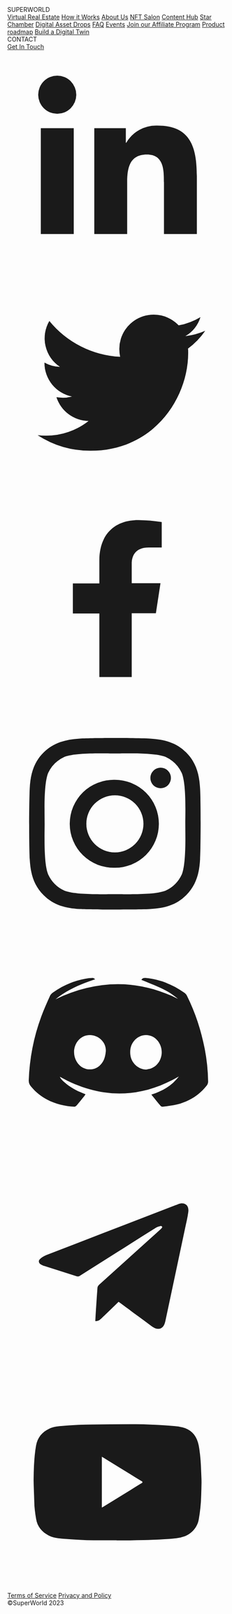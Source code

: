 <!DOCTYPE html>
<!-- Last Published: Tue Feb 04 2025 17:24:45 GMT+0000 (Coordinated Universal Time) -->
<html data-wf-domain="www.superworldapp.com" data-wf-page="64beb28b018f777059fef19d" data-wf-site="61f92ad5fb06236e43770a85">
    <head>
        <meta charset="utf-8"/>
        <title>Frequently Asked Questions | SuperWorld</title>
        <meta content="Get answers to our most frequently asked questions and troubleshoot any platform issues." name="description"/>
        <meta content="Frequently Asked Questions | SuperWorld" property="og:title"/>
        <meta content="Get answers to our most frequently asked questions and troubleshoot any platform issues." property="og:description"/>
        <meta content="https://cdn.prod.website-files.com/61f92ad5fb06236e43770a85/626c3ea31f009375490df7a1_faq.jpg" property="og:image"/>
        <meta content="Frequently Asked Questions | SuperWorld" property="twitter:title"/>
        <meta content="Get answers to our most frequently asked questions and troubleshoot any platform issues." property="twitter:description"/>
        <meta content="https://cdn.prod.website-files.com/61f92ad5fb06236e43770a85/626c3ea31f009375490df7a1_faq.jpg" property="twitter:image"/>
        <meta property="og:type" content="website"/>
        <meta content="summary_large_image" name="twitter:card"/>
        <meta content="width=device-width, initial-scale=1" name="viewport"/>
        <link href="https://cdn.prod.website-files.com/61f92ad5fb06236e43770a85/css/superworldapp.webflow.d4b410825.min.css" rel="stylesheet" type="text/css"/>
        <link href="https://fonts.googleapis.com" rel="preconnect"/>
        <link href="https://fonts.gstatic.com" rel="preconnect" crossorigin="anonymous"/>
        <script src="https://ajax.googleapis.com/ajax/libs/webfont/1.6.26/webfont.js" type="text/javascript"></script>
        <script type="text/javascript">
            WebFont.load({
                google: {
                    families: ["Open Sans:300,300italic,400,400italic,600,600italic,700,700italic,800,800italic", "Montserrat:100,100italic,200,200italic,300,300italic,400,400italic,500,500italic,600,600italic,700,700italic,800,800italic,900,900italic", "Lato:100,100italic,300,300italic,400,400italic,700,700italic,900,900italic", "Ubuntu:300,300italic,400,400italic,500,500italic,700,700italic"]
                }
            });
        </script>
        <script type="text/javascript">
            !function(o, c) {
                var n = c.documentElement
                  , t = " w-mod-";
                n.className += t + "js",
                ("ontouchstart"in o || o.DocumentTouch && c instanceof DocumentTouch) && (n.className += t + "touch")
            }(window, document);
        </script>
        <link href="https://cdn.prod.website-files.com/61f92ad5fb06236e43770a85/62157f18fd52a80cf13b1ec0_SW_favico32x32.png" rel="shortcut icon" type="image/x-icon"/>
        <link href="https://cdn.prod.website-files.com/61f92ad5fb06236e43770a85/62157f1c717756533c63a827_SW_favico256x256.png" rel="apple-touch-icon"/>
        <script async="" src="https://www.googletagmanager.com/gtag/js?id=UA-134631171-1"></script>
        <script type="text/javascript">
            window.dataLayer = window.dataLayer || [];
            function gtag() {
                dataLayer.push(arguments);
            }
            gtag('js', new Date());
            gtag('config', 'UA-134631171-1', {
                'anonymize_ip': false
            });
        </script>
        <!-- Google Tag Manager -->
        <script>
            (function(w, d, s, l, i) {
                w[l] = w[l] || [];
                w[l].push({
                    'gtm.start': new Date().getTime(),
                    event: 'gtm.js'
                });
                var f = d.getElementsByTagName(s)[0]
                  , j = d.createElement(s)
                  , dl = l != 'dataLayer' ? '&l=' + l : '';
                j.async = true;
                j.src = 'https://www.googletagmanager.com/gtm.js?id=' + i + dl;
                f.parentNode.insertBefore(j, f);
            }
            )(window, document, 'script', 'dataLayer', 'GTM-MMDLNJC');
        </script>
        <!-- End Google Tag Manager -->
        <script src="https://www.googleoptimize.com/optimize.js?id=OPT-P9KK9GK"></script>
        <!-- Hotjar -->
        <script>
            (function(h, o, t, j, a, r) {
                h.hj = h.hj || function() {
                    (h.hj.q = h.hj.q || []).push(arguments)
                }
                ;
                h._hjSettings = {
                    hjid: 2253266,
                    hjsv: 6
                };
                a = o.getElementsByTagName('head')[0];
                r = o.createElement('script');
                r.async = 1;
                r.src = t + h._hjSettings.hjid + j + h._hjSettings.hjsv;
                a.appendChild(r);
            }
            )(window, document, 'https://static.hotjar.com/c/hotjar-', '.js?sv=');
        </script>
        <!-- Heatmaps -->
        <script>
            (function(h, e, a, t, m, p) {
                m = e.createElement(a);
                m.async = !0;
                m.src = t;
                p = e.getElementsByTagName(a)[0];
                p.parentNode.insertBefore(m, p);
            }
            )(window, document, 'script', 'https://u.heatmap.it/log.js');
        </script>
        <style>
            .transition-layout {
                display: block;
                width: 100vw;
                height: 100vh;
            }

            body.isAdmin .transition-layout {
                display: none!important;
            }
        </style>
    </head>
    <body>
        <div class="menu-layout back-ultra-blue">
            <div class="section menu">
                <div class="section-header-menu">
                    <div data-w-id="5e987df8-7c60-cb27-0ae5-7edd3df5eee3" class="heading_big gradient-home-head-font">MENU</div>
                </div>
                <div class="menu-content _3column margin-top-small">
                    <div id="w-node-_1e623668-a980-f3a3-ed51-2e9249045169-49045166" data-w-id="1e623668-a980-f3a3-ed51-2e9249045169" class="menu-list">
                        <div class="heading_ultra-small white-font font-caps">Main sections</div>
                        <div class="menu-small-line gradient-1"></div>
                        <div id="w-node-_1e623668-a980-f3a3-ed51-2e924904516a-49045166" class="menu-item">
                            <div class="menu-heading-container">
                                <a id="w-node-_1e623668-a980-f3a3-ed51-2e924904516e-49045166" data-w-id="1e623668-a980-f3a3-ed51-2e924904516e" href="/" class="heading_reg white-font menu-link">Home</a>
                                <a data-w-id="1e623668-a980-f3a3-ed51-2e9249045170" href="/" class="menu-line menu-link gradient-1 w-inline-block"></a>
                            </div>
                        </div>
                        <div id="w-node-_1e623668-a980-f3a3-ed51-2e9249045171-49045166" class="menu-item">
                            <div class="menu-heading-container">
                                <a href="/virtual-real-estate" id="w-node-_1e623668-a980-f3a3-ed51-2e9249045175-49045166" data-w-id="1e623668-a980-f3a3-ed51-2e9249045175" class="heading_reg white-font menu-link">Virtual Real Estate</a>
                                <a data-w-id="1e623668-a980-f3a3-ed51-2e9249045177" href="/virtual-real-estate" class="menu-line gradient-1 menu-link w-inline-block"></a>
                            </div>
                        </div>
                        <div id="w-node-_1e623668-a980-f3a3-ed51-2e924904517f-49045166" class="menu-item">
                            <div class="menu-heading-container">
                                <a href="/nft-salon" id="w-node-_1e623668-a980-f3a3-ed51-2e9249045183-49045166" data-w-id="1e623668-a980-f3a3-ed51-2e9249045183" class="heading_reg white-font menu-link">NFT Salon</a>
                                <a data-w-id="1e623668-a980-f3a3-ed51-2e9249045185" href="/nft-salon" class="menu-line gradient-1 menu-link w-inline-block"></a>
                            </div>
                        </div>
                        <div id="w-node-_1e623668-a980-f3a3-ed51-2e9249045186-49045166" class="menu-item">
                            <div class="menu-heading-container">
                                <a href="/how-it-works" id="w-node-_1e623668-a980-f3a3-ed51-2e924904518a-49045166" data-w-id="1e623668-a980-f3a3-ed51-2e924904518a" class="heading_reg white-font menu-link">How it Works</a>
                                <a data-w-id="1e623668-a980-f3a3-ed51-2e924904518c" href="/how-it-works" class="menu-line gradient-1 menu-link w-inline-block"></a>
                            </div>
                        </div>
                        <div id="w-node-_1e623668-a980-f3a3-ed51-2e924904518d-49045166" class="menu-item">
                            <div class="menu-heading-container">
                                <a href="/about-us" id="w-node-_1e623668-a980-f3a3-ed51-2e9249045191-49045166" data-w-id="1e623668-a980-f3a3-ed51-2e9249045191" class="heading_reg white-font menu-link">About Us</a>
                                <a data-w-id="1e623668-a980-f3a3-ed51-2e9249045193" href="/about-us" class="menu-line gradient-1 menu-link w-inline-block"></a>
                            </div>
                        </div>
                        <div id="w-node-decff982-e76f-d8e6-3bf5-52e60054949f-49045166" class="menu-item">
                            <div class="menu-heading-container">
                                <a href="/digitaltwins" id="w-node-decff982-e76f-d8e6-3bf5-52e6005494a1-49045166" data-w-id="decff982-e76f-d8e6-3bf5-52e6005494a1" class="heading_reg white-font menu-link">Build a Digital Twin</a>
                                <a data-w-id="decff982-e76f-d8e6-3bf5-52e6005494a3" href="/digitaltwins" class="menu-line gradient-1 menu-link w-inline-block"></a>
                            </div>
                        </div>
                        <div id="w-node-_999dbd17-31e5-2671-bb32-73126262e775-49045166" class="menu-item">
                            <div class="menu-heading-container">
                                <a href="https://superworldapp.notion.site/SuperWorld-s-Product-Roadmap-39cca3af42754c168f5e76eb74ba5e6e" id="w-node-_999dbd17-31e5-2671-bb32-73126262e777-49045166" data-w-id="999dbd17-31e5-2671-bb32-73126262e777" target="_blank" class="heading_reg white-font menu-link">Product roadmap</a>
                                <a data-w-id="999dbd17-31e5-2671-bb32-73126262e779" href="https://superworldapp.notion.site/SuperWorld-s-Product-Roadmap-39cca3af42754c168f5e76eb74ba5e6e" target="_blank" class="menu-line gradient-1 menu-link w-inline-block"></a>
                            </div>
                        </div>
                    </div>
                    <div id="w-node-a00b1f2c-fd08-5629-8477-4fd78f558309-49045166" data-w-id="a00b1f2c-fd08-5629-8477-4fd78f558309" class="menu-list">
                        <div class="heading_ultra-small white-font font-caps">Sub Sections</div>
                        <div class="menu-small-line gradient-1"></div>
                        <div id="w-node-a00b1f2c-fd08-5629-8477-4fd78f55830a-49045166" class="menu-item">
                            <div class="menu-heading-container">
                                <a id="w-node-a00b1f2c-fd08-5629-8477-4fd78f55830c-49045166" data-w-id="a00b1f2c-fd08-5629-8477-4fd78f55830c" href="/content-hub" class="heading_reg white-font menu-link">Content Hub</a>
                                <a data-w-id="a00b1f2c-fd08-5629-8477-4fd78f55830e" href="/content-hub" class="menu-line menu-link gradient-1 w-inline-block"></a>
                            </div>
                        </div>
                        <div id="w-node-_298e52c0-2c1c-84a0-6ebf-527179a47513-49045166" class="menu-item">
                            <div class="menu-heading-container">
                                <a id="w-node-_298e52c0-2c1c-84a0-6ebf-527179a47515-49045166" data-w-id="298e52c0-2c1c-84a0-6ebf-527179a47515" href="https://t.me/superworldtoken" target="_blank" class="heading_reg white-font menu-link">Community</a>
                                <a data-w-id="298e52c0-2c1c-84a0-6ebf-527179a47517" href="https://t.me/superworldtoken" class="menu-line menu-link gradient-1 w-inline-block"></a>
                            </div>
                        </div>
                        <div id="w-node-a00b1f2c-fd08-5629-8477-4fd78f55830f-49045166" class="menu-item">
                            <div class="menu-heading-container">
                                <a href="/star-chamber" id="w-node-a00b1f2c-fd08-5629-8477-4fd78f558311-49045166" data-w-id="a00b1f2c-fd08-5629-8477-4fd78f558311" class="heading_reg white-font menu-link">Star Chamber</a>
                                <a data-w-id="a00b1f2c-fd08-5629-8477-4fd78f558313" href="/star-chamber" class="menu-line gradient-1 menu-link w-inline-block"></a>
                            </div>
                        </div>
                        <div id="w-node-a00b1f2c-fd08-5629-8477-4fd78f558314-49045166" class="menu-item">
                            <div class="menu-heading-container">
                                <a href="/nft-drops" id="w-node-a00b1f2c-fd08-5629-8477-4fd78f558316-49045166" data-w-id="a00b1f2c-fd08-5629-8477-4fd78f558316" class="heading_reg white-font menu-link">NFT Drops</a>
                                <a data-w-id="a00b1f2c-fd08-5629-8477-4fd78f558318" href="/nft-drops" class="menu-line gradient-1 menu-link w-inline-block"></a>
                            </div>
                        </div>
                        <div id="w-node-a00b1f2c-fd08-5629-8477-4fd78f558319-49045166" class="menu-item">
                            <div class="menu-heading-container">
                                <a href="https://superworld-store.myshopify.com/" id="w-node-a00b1f2c-fd08-5629-8477-4fd78f55831b-49045166" data-w-id="a00b1f2c-fd08-5629-8477-4fd78f55831b" target="_blank" class="heading_reg white-font menu-link">Store</a>
                                <a data-w-id="a00b1f2c-fd08-5629-8477-4fd78f55831d" href="https://superworld-store.myshopify.com/" class="menu-line gradient-1 menu-link w-inline-block"></a>
                            </div>
                        </div>
                        <div id="w-node-_1f38788c-97f8-38d0-b316-7d1db8e9adff-49045166" class="menu-item">
                            <div class="menu-heading-container">
                                <a href="/events" id="w-node-_1f38788c-97f8-38d0-b316-7d1db8e9ae01-49045166" class="heading_reg white-font menu-link">Events</a>
                                <a href="/events" class="menu-line gradient-1 menu-link w-inline-block"></a>
                            </div>
                        </div>
                        <div id="w-node-a00b1f2c-fd08-5629-8477-4fd78f55831e-49045166" class="menu-item">
                            <div class="menu-heading-container">
                                <a href="/faq" id="w-node-a00b1f2c-fd08-5629-8477-4fd78f558320-49045166" data-w-id="a00b1f2c-fd08-5629-8477-4fd78f558320" aria-current="page" class="heading_reg white-font menu-link w--current">FAQ</a>
                                <a data-w-id="a00b1f2c-fd08-5629-8477-4fd78f558322" href="/faq" aria-current="page" class="menu-line gradient-1 menu-link w-inline-block w--current"></a>
                            </div>
                        </div>
                        <div id="w-node-f0fbb21a-f5cc-098b-ae18-61e0f5b211d0-49045166" class="menu-item">
                            <div class="menu-heading-container">
                                <a href="https://www.superworldapp.com/superreferral" id="w-node-f0fbb21a-f5cc-098b-ae18-61e0f5b211d2-49045166" target="_blank" class="heading_reg white-font menu-link">Join our Affiliate Program</a>
                                <a href="#" target="_blank" class="menu-line gradient-1 menu-link w-inline-block"></a>
                            </div>
                        </div>
                    </div>
                    <div id="w-node-_1e623668-a980-f3a3-ed51-2e924904519b-49045166" data-w-id="1e623668-a980-f3a3-ed51-2e924904519b" class="menu-list">
                        <div class="heading_ultra-small white-font font-caps">Contact</div>
                        <div class="menu-small-line gradient-1"></div>
                        <div id="w-node-_98cacea0-796a-511c-5e98-962cf8b17b75-49045166" class="menu-item">
                            <div class="menu-heading-container">
                                <a id="w-node-_98cacea0-796a-511c-5e98-962cf8b17b77-49045166" data-w-id="98cacea0-796a-511c-5e98-962cf8b17b77" href="/get-in-touch" class="heading_reg white-font menu-link">Get In Touch</a>
                                <a data-w-id="98cacea0-796a-511c-5e98-962cf8b17b79" href="/get-in-touch" class="menu-line menu-link gradient-1 w-inline-block"></a>
                            </div>
                        </div>
                        <div class="social-media-footer margin-top-small">
                            <a href="https://www.linkedin.com/company/superworldapp/" target="_blank" class="social-media-btn w-inline-block">
                                <img src="https://cdn.prod.website-files.com/61f92ad5fb06236e43770a85/61f970f7b13419bb86cdb0ab_btn-circle.svg" loading="lazy" alt="" class="social-media-circle"/>
                                <div class="sm-icon w-embed">
                                    <svg id="Layer_1" data-name="Layer 1" xmlns="http://www.w3.org/2000/svg" viewBox="0 0 69.38 69.38">
                                        <defs>
                                            <style>
                                                .cls-1 {
                                                    fill: currentColor;
                                                }
                                            </style>
                                        </defs>
                                        <title>linkedin</title>
                                        <circle class="cls-1" cx="15.73" cy="13.99" r="6"/>
                                        <polygon class="cls-1" points="20.93 57.89 20.93 24.55 10.55 24.55 10.55 57.89 20.91 57.89 20.93 57.89"/>
                                        <path class="cls-1" d="M59.73,39.61c0-9-1.95-15.89-12.43-15.89a10.91,10.91,0,0,0-9.81,5.38h-.14V24.55H27.41V57.89H37.77V41.39c0-4.35.83-8.56,6.22-8.56s5.38,5,5.38,8.84V57.89H59.73Z"/>
                                    </svg>
                                </div>
                            </a>
                            <a href="https://twitter.com/superworldapp" target="_blank" class="social-media-btn w-inline-block">
                                <img src="https://cdn.prod.website-files.com/61f92ad5fb06236e43770a85/61f970f7b13419bb86cdb0ab_btn-circle.svg" loading="lazy" alt="" class="social-media-circle"/>
                                <div class="sm-icon w-embed">
                                    <svg id="Layer_1" data-name="Layer 1" xmlns="http://www.w3.org/2000/svg" viewBox="0 0 69.38 69.38">
                                        <defs>
                                            <style>
                                                .cls-1 {
                                                    fill: currentColor;
                                                }
                                            </style>
                                        </defs>
                                        <title>twitter</title>
                                        <path class="cls-1" d="M57,26c0,14.31-10.89,30.8-30.8,30.8A30.52,30.52,0,0,1,9.55,51.91a22.46,22.46,0,0,0,2.61.14A21.64,21.64,0,0,0,25.6,47.42a10.84,10.84,0,0,1-10.12-7.5,13.73,13.73,0,0,0,2.05.16,11.25,11.25,0,0,0,2.85-.37A10.82,10.82,0,0,1,11.7,29.09V29a11,11,0,0,0,4.89,1.37,10.83,10.83,0,0,1-3.35-14.48A30.77,30.77,0,0,0,35.56,27.18a12,12,0,0,1-.27-2.48A10.84,10.84,0,0,1,54,17.29a21.08,21.08,0,0,0,6.87-2.61,10.78,10.78,0,0,1-4.76,6A21.9,21.9,0,0,0,62.37,19a23.29,23.29,0,0,1-5.43,5.6C57,25,57,25.51,57,26Z"/>
                                    </svg>
                                </div>
                            </a>
                            <a href="https://m.facebook.com/superworldapp" target="_blank" class="social-media-btn w-inline-block">
                                <img src="https://cdn.prod.website-files.com/61f92ad5fb06236e43770a85/61f970f7b13419bb86cdb0ab_btn-circle.svg" loading="lazy" alt="" class="social-media-circle"/>
                                <div class="sm-icon w-embed">
                                    <svg id="Layer_1" data-name="Layer 1" xmlns="http://www.w3.org/2000/svg" viewBox="0 0 69.38 69.38">
                                        <defs>
                                            <style>
                                                .cls-1 {
                                                    fill: currentColor;
                                                }
                                            </style>
                                        </defs>
                                        <title>facebook</title>
                                        <path class="cls-1" d="M46.82,38.62l1.45-9.46H39.2V23c0-2.59,1.27-5.11,5.33-5.11h4.13v-8a50.37,50.37,0,0,0-7.33-.64C33.86,9.22,29,13.75,29,22v7.21H20.66v9.46H29V58.71H39.2V38.62Z"/>
                                    </svg>
                                </div>
                            </a>
                            <a href="https://www.instagram.com/superworldapp/?hl=en" target="_blank" class="social-media-btn w-inline-block">
                                <img src="https://cdn.prod.website-files.com/61f92ad5fb06236e43770a85/61f970f7b13419bb86cdb0ab_btn-circle.svg" loading="lazy" alt="" class="social-media-circle"/>
                                <div class="sm-icon w-embed">
                                    <svg id="Layer_1" data-name="Layer 1" xmlns="http://www.w3.org/2000/svg" viewBox="0 0 69.38 69.38">
                                        <defs>
                                            <style>
                                                .cls-1 {
                                                    fill: currentColor;
                                                }
                                            </style>
                                        </defs>
                                        <title>instagram</title>
                                        <path class="cls-1" d="M60.75,24.44c-.21-4.33-1.22-8.17-4.37-11.33S49.39,9,45.06,8.74s-17.85-.25-22.31,0C18.44,9,14.6,10,11.43,13.1s-4.15,7-4.37,11.32-.25,17.84,0,22.31,1.2,8.16,4.37,11.32,7,4.15,11.32,4.37,17.84.25,22.31,0,8.16-1.21,11.32-4.37,4.15-7,4.37-11.32S61,28.89,60.75,24.44ZM55,51.52a10.49,10.49,0,0,1-5.14,5.14c-3.56,1.41-12,1.08-15.94,1.08S21.52,58.06,18,56.66a10.45,10.45,0,0,1-5.14-5.14c-1.41-3.56-1.1-12-1.1-16s-.31-12.39,1.09-15.94A10.49,10.49,0,0,1,18,14.49c3.56-1.41,12-1.08,15.94-1.08s12.38-.32,15.93,1.08A10.45,10.45,0,0,1,55,19.63h0c1.41,3.56,1.09,12,1.09,15.94S56.39,48,55,51.52Z"/>
                                        <path class="cls-1" d="M33.9,21.72a13.86,13.86,0,1,0,0,27.71h0A13.85,13.85,0,0,0,47.76,35.59h0A13.87,13.87,0,0,0,33.9,21.72Zm0,22.87a9,9,0,1,1,9-9A9,9,0,0,1,33.9,44.59Z"/>
                                        <path class="cls-1" d="M48.33,24.38a3.23,3.23,0,0,0,3.23-3.23h0a3.24,3.24,0,1,0-3.24,3.23h0Z"/>
                                    </svg>
                                </div>
                            </a>
                            <a href="https://discord.com/invite/ZUMJjrg4nx" target="_blank" class="social-media-btn w-inline-block">
                                <img src="https://cdn.prod.website-files.com/61f92ad5fb06236e43770a85/61f970f7b13419bb86cdb0ab_btn-circle.svg" loading="lazy" alt="" class="social-media-circle"/>
                                <div class="sm-icon w-embed">
                                    <?xml
                                    version="1.0" encoding="UTF-8"?>
                                    <svg id="a" xmlns="http://www.w3.org/2000/svg" viewBox="0 0 69.38 69.38">
                                        <defs>
                                            <style>
                                                .b {
                                                    fill: currentColor;
                                                }
                                            </style>
                                        </defs>
                                        <path class="b" d="M53.75,21.34c-1.65-1.43-3.51-2.53-5.48-3.44-1.97-.9-4-1.68-6.01-2.51,.25-.53,.67-.67,1.33-.61,4.49,.42,8.51,2.06,12.17,4.63,.36,.25,.69,.63,.88,1.02,2.63,5.29,4.43,10.86,5.57,16.65,.67,3.42,1.02,6.88,1.08,10.36,0,.38-.14,.84-.38,1.15-2.4,3.13-5.6,5.07-9.37,6.04-1.47,.38-3.01,.51-4.52,.71-.21,.03-.54-.05-.66-.2-.99-1.17-1.94-2.36-2.97-3.62,3.43-1.09,6.41-2.75,8.69-5.73-12.61,7.28-25.08,7.06-37.52,.13,.18,.52,.79,1.27,2.16,2.32,.89,.69,1.85,1.31,2.84,1.84,.97,.52,2.02,.89,3.08,1.35-.09,.13-.17,.29-.28,.42-.83,1.03-1.65,2.07-2.5,3.08-.17,.2-.48,.41-.71,.4-3.04-.15-5.97-.82-8.67-2.27-1.9-1.02-3.58-2.33-4.96-4.01-.5-.6-.8-1.2-.77-2.03,.26-6.89,1.53-13.58,3.93-20.05,.83-2.23,1.82-4.4,2.79-6.58,.17-.38,.5-.73,.84-.98,3.13-2.22,6.56-3.75,10.36-4.41,.72-.13,1.45-.22,2.18-.24,.29-.01,.58,.2,.85,.41-4.49,1.48-8.74,3.29-12.53,6.33,12.92-6.17,25.72-6.46,38.55-.18Zm-27.75,22.24c1.13,0,2.13-.36,3-1.09,1.37-1.16,1.82-2.68,2.02-4.42,.42-3.64-3.64-6.36-6.9-4.92-2.36,1.04-3.61,3.88-2.87,6.55,.65,2.32,2.54,3.87,4.75,3.88Zm17.73,.07c.55-.13,1.12-.19,1.63-.39,3.26-1.27,4.35-5.61,2.16-8.55-1.79-2.4-5.17-2.64-7.24-.49-1.31,1.36-1.72,3.01-1.5,4.85,.3,2.5,2.49,4.51,4.94,4.57Z"/>
                                    </svg>
                                </div>
                            </a>
                            <a href="https://t.me/superworldtoken" target="_blank" class="social-media-btn w-inline-block">
                                <img src="https://cdn.prod.website-files.com/61f92ad5fb06236e43770a85/61f970f7b13419bb86cdb0ab_btn-circle.svg" loading="lazy" alt="" class="social-media-circle"/>
                                <div class="sm-icon w-embed">
                                    <?xml
                                    version="1.0" encoding="UTF-8"?>
                                    <svg id="a" xmlns="http://www.w3.org/2000/svg" viewBox="0 0 69.38 69.38">
                                        <defs>
                                            <style>
                                                .b {
                                                    fill: currentColor;
                                                }
                                            </style>
                                        </defs>
                                        <path class="b" d="M35.07,47.41c-1.82,1.77-3.59,3.49-5.36,5.21-.54,.52-1.12,.94-1.99,.9,.06-.94,.1-1.85,.16-2.76,.17-2.59,.33-5.18,.53-7.76,.03-.32,.24-.69,.49-.91,6.36-5.76,12.74-11.5,19.11-17.24,.23-.2,.46-.4,.66-.64,.09-.11,.18-.34,.13-.43-.08-.13-.31-.27-.43-.24-.5,.14-1.04,.26-1.47,.53-4.1,2.56-8.19,5.16-12.28,7.74-3.92,2.48-7.84,4.95-11.75,7.43-.36,.23-.66,.27-1.08,.14-3.38-1.09-6.76-2.15-10.14-3.23-.38-.12-.77-.28-1.11-.5-.71-.47-.82-1.19-.18-1.75,.58-.49,1.26-.91,1.97-1.19,3.03-1.21,6.08-2.37,9.12-3.54,10.79-4.16,21.58-8.33,32.36-12.49,2.03-.78,3.5,.26,3.23,2.43-.21,1.72-.64,3.41-1,5.1-2.07,9.78-4.15,19.56-6.24,29.33-.53,2.5-2.21,3.12-4.27,1.61-3.29-2.43-6.57-4.85-9.85-7.28-.2-.14-.39-.28-.63-.45Z"/>
                                    </svg>
                                </div>
                            </a>
                            <a href="https://www.youtube.com/channel/UCqkWtBF9d5Xtj11cCtUiBiw" target="_blank" class="social-media-btn w-inline-block">
                                <img src="https://cdn.prod.website-files.com/61f92ad5fb06236e43770a85/61f970f7b13419bb86cdb0ab_btn-circle.svg" loading="lazy" alt="" class="social-media-circle"/>
                                <div class="sm-icon w-embed">
                                    <?xml
                                    version="1.0" encoding="UTF-8"?>
                                    <svg id="a" xmlns="http://www.w3.org/2000/svg" viewBox="0 0 69.38 69.38">
                                        <defs>
                                            <style>
                                                .b {
                                                    fill: currentColor;
                                                }
                                            </style>
                                        </defs>
                                        <path class="b" d="M34.44,53.2c-2.42,0-4.83,.02-7.25,0-1.42-.01-2.85-.06-4.27-.13-1.9-.1-3.81-.22-5.7-.39-1.42-.13-2.83-.32-4.14-.97-2.21-1.1-3.62-2.81-4.02-5.27-.29-1.77-.55-3.55-.57-5.35-.02-1.29-.09-2.59-.13-3.88-.03-1.03-.09-2.06-.08-3.09,.01-1.53,.05-3.07,.13-4.6,.11-2.06,.28-4.11,.64-6.14,.45-2.56,1.9-4.32,4.25-5.39,1-.45,2.05-.65,3.12-.74,1.99-.17,3.98-.3,5.97-.41,1.33-.08,2.67-.12,4.01-.13,4.7-.04,9.39-.08,14.09-.09,1.64,0,3.29,.06,4.93,.13,1.51,.06,3.02,.14,4.53,.25,1.77,.14,3.55,.19,5.28,.63,2.47,.64,4.09,2.21,4.83,4.66,.39,1.28,.52,2.62,.68,3.94,.29,2.46,.33,4.94,.44,7.42,.08,1.82-.04,3.64-.08,5.45-.06,2.52-.32,5.02-.76,7.51-.59,3.35-3.32,5.27-5.8,5.73-1.66,.31-3.34,.41-5.03,.53-2.21,.15-4.42,.25-6.64,.26-1.4,.01-2.81,.08-4.21,.1-1.41,.02-2.81,0-4.22,0v-.02Zm-4.65-26.31v15.98c.13-.06,.21-.08,.29-.13,4.02-2.47,8.03-4.94,12.05-7.42,.15-.09,.31-.18,.43-.3,.05-.05,.04-.21,0-.27-.1-.11-.24-.18-.38-.26-1.25-.77-2.5-1.54-3.75-2.31-2.17-1.33-4.33-2.67-6.5-4-.69-.42-1.38-.84-2.13-1.3Z"/>
                                    </svg>
                                </div>
                            </a>
                        </div>
                    </div>
                </div>
            </div>
            <div class="back-texture"></div>
            <div class="menu-back-image">
                <img src="https://cdn.prod.website-files.com/61f92ad5fb06236e43770a85/6214ffb0c7c37140dff836e5_Menu-back4.jpg" loading="lazy" sizes="100vw" srcset="https://cdn.prod.website-files.com/61f92ad5fb06236e43770a85/6214ffb0c7c37140dff836e5_Menu-back4-p-500.jpeg 500w, https://cdn.prod.website-files.com/61f92ad5fb06236e43770a85/6214ffb0c7c37140dff836e5_Menu-back4-p-800.jpeg 800w, https://cdn.prod.website-files.com/61f92ad5fb06236e43770a85/6214ffb0c7c37140dff836e5_Menu-back4-p-1080.jpeg 1080w, https://cdn.prod.website-files.com/61f92ad5fb06236e43770a85/6214ffb0c7c37140dff836e5_Menu-back4.jpg 2098w" alt="" class="menu-image"/>
            </div>
        </div>
        <div class="scroll-container">
            <div class="heading_ultra-small vertical">
                scroll<br/>‍
            
            
            
            </div>
            <img src="https://cdn.prod.website-files.com/61f92ad5fb06236e43770a85/62289d83094395a08c192d24_arrow2.svg" loading="lazy" alt=""/>
        </div>
        <div class="main-wrapper">
            <a data-w-id="f2a947fd-df85-af60-1fbf-4b6591cb2600" href="/" class="logo-icon w-inline-block">
                <img src="https://cdn.prod.website-files.com/61f92ad5fb06236e43770a85/61f9e0d751565d193239a3db_Logo_sw.svg" loading="lazy" alt="" class="logo-image"/>
            </a>
            <a data-w-id="9e55f55d-d11f-ee01-18f0-e0267e79b495" href="#" class="hamburger-btn button-two w-inline-block">
                <div class="hamburger-lines">
                    <div class="white-line-hamburger"></div>
                    <div class="white-line-hamburger"></div>
                    <div class="white-line-hamburger"></div>
                </div>
            </a>
            <div class="get-in-touch-block-blue">
                <a href="/get-in-touch" class="btn-main get-in-touch w-inline-block">
                    <div class="paragraph-small btn-text-transparent blue font-caps landing-button get-in-touch-button">get in touch</div>
                </a>
                <a href="/get-in-touch" class="hamburger-btn-blue w-inline-block">
                    <div class="hamburger-lines blue"></div>
                    <img src="https://cdn.prod.website-files.com/61f92ad5fb06236e43770a85/64124f5c0200966c0361229c_get-in-touch-icon.svg" loading="lazy" alt="" class="contact-img-mobile"/>
                </a>
                <a href="#" class="link-2 white-font btn-main black-font">+1 (305) 939-4209</a>
            </div>
            <div class="main-content">
                <div class="article-header ch">
                    <div class="article-image-container faq">
                        <div class="image-gradient faq"></div>
                        <img src="https://cdn.prod.website-files.com/61f92ad5fb06236e43770a85/6262c2a5c2e3720d499eed89_earth-full.jpg" loading="lazy" alt="We&#x27;re here to help" class="article-image"/>
                    </div>
                    <div class="article-title-container faq">
                        <h1 class="heading-article gradient3-font">
                            WE &#x27;RE HERE TO HELP<br/>
                        </h1>
                    </div>
                </div>
                <div class="section margin-bottom-small margin-top-small">
                    <div data-w-id="42436cbc-26dc-6424-c433-bd43c259e535" style="opacity:0;-webkit-transform:translate3d(0, 6vw, 0) scale3d(1, 1, 1) rotateX(0) rotateY(0) rotateZ(0) skew(0, 0);-moz-transform:translate3d(0, 6vw, 0) scale3d(1, 1, 1) rotateX(0) rotateY(0) rotateZ(0) skew(0, 0);-ms-transform:translate3d(0, 6vw, 0) scale3d(1, 1, 1) rotateX(0) rotateY(0) rotateZ(0) skew(0, 0);transform:translate3d(0, 6vw, 0) scale3d(1, 1, 1) rotateX(0) rotateY(0) rotateZ(0) skew(0, 0)" class="faq-title">
                        <div class="heading_ultra-small font-caps">your account</div>
                    </div>
                    <div class="faq-collection w-dyn-list">
                        <div role="list" class="w-dyn-items">
                            <div role="listitem" class="w-dyn-item">
                                <div class="faq-q-container">
                                    <div class="gradient-line gradient-1"></div>
                                    <a data-w-id="eeb76a92-3173-3244-81d5-3febb8e44478" href="#" class="faq-question margin-top-ul-small w-inline-block">
                                        <div class="faq-content">
                                            <h2 class="heading_reg">How can I find my SuperWorld Real Estate tokens?</h2>
                                            <div class="faq-answer">
                                                <div style="height:0px" class="faq-mask">
                                                    <p class="new-paragraph">A list of your SuperWorld tokens appears under the &quot;Assets &quot;tab in MetaMask. Your real estate purchases are listed under the &quot;Activity &quot;tab 1.</p>
                                                </div>
                                            </div>
                                        </div>
                                        <img src="https://cdn.prod.website-files.com/61f92ad5fb06236e43770a85/6262ea6a4a12d7e803d21a3c_arrow-faq.svg" loading="lazy" alt="" class="arrow-text"/>
                                    </a>
                                </div>
                            </div>
                            <div role="listitem" class="w-dyn-item">
                                <div class="faq-q-container">
                                    <div class="gradient-line gradient-1"></div>
                                    <a data-w-id="eeb76a92-3173-3244-81d5-3febb8e44478" href="#" class="faq-question margin-top-ul-small w-inline-block">
                                        <div class="faq-content">
                                            <h2 class="heading_reg">Can I explore SuperWorld without a crypto-wallet?</h2>
                                            <div class="faq-answer">
                                                <div style="height:0px" class="faq-mask">
                                                    <p class="new-paragraph">Absolutely! Although, in order to buy, sell and monetize content in the future, you’ll need to set up a wallet.</p>
                                                </div>
                                            </div>
                                        </div>
                                        <img src="https://cdn.prod.website-files.com/61f92ad5fb06236e43770a85/6262ea6a4a12d7e803d21a3c_arrow-faq.svg" loading="lazy" alt="" class="arrow-text"/>
                                    </a>
                                </div>
                            </div>
                            <div role="listitem" class="w-dyn-item">
                                <div class="faq-q-container">
                                    <div class="gradient-line gradient-1"></div>
                                    <a data-w-id="eeb76a92-3173-3244-81d5-3febb8e44478" href="#" class="faq-question margin-top-ul-small w-inline-block">
                                        <div class="faq-content">
                                            <h2 class="heading_reg">How can I integrate a crypto-wallet with my browser?</h2>
                                            <div class="faq-answer">
                                                <div style="height:0px" class="faq-mask">
                                                    <p class="new-paragraph">Follow the simple instructions on our crypto-wallet guided tour to install one of numerous crypto-wallets as a browser extension.</p>
                                                </div>
                                            </div>
                                        </div>
                                        <img src="https://cdn.prod.website-files.com/61f92ad5fb06236e43770a85/6262ea6a4a12d7e803d21a3c_arrow-faq.svg" loading="lazy" alt="" class="arrow-text"/>
                                    </a>
                                </div>
                            </div>
                            <div role="listitem" class="w-dyn-item">
                                <div class="faq-q-container">
                                    <div class="gradient-line gradient-1"></div>
                                    <a data-w-id="eeb76a92-3173-3244-81d5-3febb8e44478" href="#" class="faq-question margin-top-ul-small w-inline-block">
                                        <div class="faq-content">
                                            <h2 class="heading_reg">What is a crypto-wallet and why do I need it?</h2>
                                            <div class="faq-answer">
                                                <div style="height:0px" class="faq-mask">
                                                    <p class="new-paragraph">At SuperWorld, we use the blockchain to record all virtual real estate transactions, and a crypto-wallet is the medium through which you can make these transactions possible on our decentralized app.</p>
                                                </div>
                                            </div>
                                        </div>
                                        <img src="https://cdn.prod.website-files.com/61f92ad5fb06236e43770a85/6262ea6a4a12d7e803d21a3c_arrow-faq.svg" loading="lazy" alt="" class="arrow-text"/>
                                    </a>
                                </div>
                            </div>
                            <div role="listitem" class="w-dyn-item">
                                <div class="faq-q-container">
                                    <div class="gradient-line gradient-1"></div>
                                    <a data-w-id="eeb76a92-3173-3244-81d5-3febb8e44478" href="#" class="faq-question margin-top-ul-small w-inline-block">
                                        <div class="faq-content">
                                            <h2 class="heading_reg">What if I forget my SuperWorld account password?</h2>
                                            <div class="faq-answer">
                                                <div style="height:0px" class="faq-mask">
                                                    <p class="new-paragraph">Just click on “Forgot Password” and you’ll receive a message to your registered email address with a reset link. Use the link to select a new password.</p>
                                                </div>
                                            </div>
                                        </div>
                                        <img src="https://cdn.prod.website-files.com/61f92ad5fb06236e43770a85/6262ea6a4a12d7e803d21a3c_arrow-faq.svg" loading="lazy" alt="" class="arrow-text"/>
                                    </a>
                                </div>
                            </div>
                            <div role="listitem" class="w-dyn-item">
                                <div class="faq-q-container">
                                    <div class="gradient-line gradient-1"></div>
                                    <a data-w-id="eeb76a92-3173-3244-81d5-3febb8e44478" href="#" class="faq-question margin-top-ul-small w-inline-block">
                                        <div class="faq-content">
                                            <h2 class="heading_reg">How can I set up my SuperWorld account?</h2>
                                            <div class="faq-answer">
                                                <div style="height:0px" class="faq-mask">
                                                    <p class="new-paragraph">In order to set up your account, simply click on “Get Started.” A pop-up window will appear with a prompt to enter your credentials and select a crypto-wallet. Follow the instructions and you’re good to go!</p>
                                                </div>
                                            </div>
                                        </div>
                                        <img src="https://cdn.prod.website-files.com/61f92ad5fb06236e43770a85/6262ea6a4a12d7e803d21a3c_arrow-faq.svg" loading="lazy" alt="" class="arrow-text"/>
                                    </a>
                                </div>
                            </div>
                        </div>
                    </div>
                </div>
                <div class="section margin-bottom-small margin-top-small">
                    <div data-w-id="c7e90888-2362-00d7-fc36-710ef7ab2b49" style="opacity:0;-webkit-transform:translate3d(0, 6vw, 0) scale3d(1, 1, 1) rotateX(0) rotateY(0) rotateZ(0) skew(0, 0);-moz-transform:translate3d(0, 6vw, 0) scale3d(1, 1, 1) rotateX(0) rotateY(0) rotateZ(0) skew(0, 0);-ms-transform:translate3d(0, 6vw, 0) scale3d(1, 1, 1) rotateX(0) rotateY(0) rotateZ(0) skew(0, 0);transform:translate3d(0, 6vw, 0) scale3d(1, 1, 1) rotateX(0) rotateY(0) rotateZ(0) skew(0, 0)" class="faq-title">
                        <div class="heading_ultra-small font-caps">Virtual Real Estate</div>
                    </div>
                    <div class="faq-collection w-dyn-list">
                        <div role="list" class="w-dyn-items">
                            <div role="listitem" class="w-dyn-item">
                                <div class="faq-q-container">
                                    <div class="gradient-line gradient-1"></div>
                                    <a data-w-id="c7e90888-2362-00d7-fc36-710ef7ab2b51" href="#" class="faq-question margin-top-ul-small w-inline-block">
                                        <div class="faq-content">
                                            <h3 class="heading_reg">Can I buy Virtual Real Estate from a mobile device?</h3>
                                            <div class="faq-answer">
                                                <div style="height:0px" class="faq-mask">
                                                    <p class="new-paragraph">Yes, virtual real estate can be purchased on your mobile device in the Google Chrome browser.</p>
                                                </div>
                                            </div>
                                        </div>
                                        <img src="https://cdn.prod.website-files.com/61f92ad5fb06236e43770a85/6262ea6a4a12d7e803d21a3c_arrow-faq.svg" loading="lazy" alt="" class="arrow-text"/>
                                    </a>
                                </div>
                            </div>
                            <div role="listitem" class="w-dyn-item">
                                <div class="faq-q-container">
                                    <div class="gradient-line gradient-1"></div>
                                    <a data-w-id="c7e90888-2362-00d7-fc36-710ef7ab2b51" href="#" class="faq-question margin-top-ul-small w-inline-block">
                                        <div class="faq-content">
                                            <h3 class="heading_reg">How many ‘blocks’ of real estate are there?</h3>
                                            <div class="faq-answer">
                                                <div style="height:0px" class="faq-mask">
                                                    <p class="new-paragraph">There are approximately 64.8 billion available blocks of virtual real estate.
</p>
                                                </div>
                                            </div>
                                        </div>
                                        <img src="https://cdn.prod.website-files.com/61f92ad5fb06236e43770a85/6262ea6a4a12d7e803d21a3c_arrow-faq.svg" loading="lazy" alt="" class="arrow-text"/>
                                    </a>
                                </div>
                            </div>
                            <div role="listitem" class="w-dyn-item">
                                <div class="faq-q-container">
                                    <div class="gradient-line gradient-1"></div>
                                    <a data-w-id="c7e90888-2362-00d7-fc36-710ef7ab2b51" href="#" class="faq-question margin-top-ul-small w-inline-block">
                                        <div class="faq-content">
                                            <h3 class="heading_reg">How large is each piece of real estate?</h3>
                                            <div class="faq-answer">
                                                <div style="height:0px" class="faq-mask">
                                                    <p class="new-paragraph">Each virtual real estate block corresponds to a rectangular plot of land, measuring 100m x 100m, or a little over two acres.</p>
                                                </div>
                                            </div>
                                        </div>
                                        <img src="https://cdn.prod.website-files.com/61f92ad5fb06236e43770a85/6262ea6a4a12d7e803d21a3c_arrow-faq.svg" loading="lazy" alt="" class="arrow-text"/>
                                    </a>
                                </div>
                            </div>
                            <div role="listitem" class="w-dyn-item">
                                <div class="faq-q-container">
                                    <div class="gradient-line gradient-1"></div>
                                    <a data-w-id="c7e90888-2362-00d7-fc36-710ef7ab2b51" href="#" class="faq-question margin-top-ul-small w-inline-block">
                                        <div class="faq-content">
                                            <h3 class="heading_reg">At what price is pre-owned real estate bought and sold between users?</h3>
                                            <div class="faq-answer">
                                                <div style="height:0px" class="faq-mask">
                                                    <p class="new-paragraph">Just like a real-world real estate market, users may price their purchased virtual real estate at any price they wish depending on the demand for that particular location or their price preference. We will soon be adding a messaging function to our virtual real estate marketplace to enable increased communication between buyers and sellers, and provide more ways to bid on properties. Different bounded areas will likely have highly varying demand based on population, geographic relevance to events, and demographics.</p>
                                                </div>
                                            </div>
                                        </div>
                                        <img src="https://cdn.prod.website-files.com/61f92ad5fb06236e43770a85/6262ea6a4a12d7e803d21a3c_arrow-faq.svg" loading="lazy" alt="" class="arrow-text"/>
                                    </a>
                                </div>
                            </div>
                            <div role="listitem" class="w-dyn-item">
                                <div class="faq-q-container">
                                    <div class="gradient-line gradient-1"></div>
                                    <a data-w-id="c7e90888-2362-00d7-fc36-710ef7ab2b51" href="#" class="faq-question margin-top-ul-small w-inline-block">
                                        <div class="faq-content">
                                            <h3 class="heading_reg">Can I use a credit/debit card to purchase Virtual Real Estate?</h3>
                                            <div class="faq-answer">
                                                <div style="height:0px" class="faq-mask">
                                                    <p class="new-paragraph">As of now, users can make transactions by signing up for a crypto-wallet and purchasing MATIC using a debit card/credit card on MetaMask, Portis or Fortmatic. We are constantly upgrading our integrations with third-party wallets to include direct credit card/debit card functionality to buy MATIC.</p>
                                                </div>
                                            </div>
                                        </div>
                                        <img src="https://cdn.prod.website-files.com/61f92ad5fb06236e43770a85/6262ea6a4a12d7e803d21a3c_arrow-faq.svg" loading="lazy" alt="" class="arrow-text"/>
                                    </a>
                                </div>
                            </div>
                            <div role="listitem" class="w-dyn-item">
                                <div class="faq-q-container">
                                    <div class="gradient-line gradient-1"></div>
                                    <a data-w-id="c7e90888-2362-00d7-fc36-710ef7ab2b51" href="#" class="faq-question margin-top-ul-small w-inline-block">
                                        <div class="faq-content">
                                            <h3 class="heading_reg">How do I buy unowned Virtual Real Estate?</h3>
                                            <div class="faq-answer">
                                                <div style="height:0px" class="faq-mask">
                                                    <p class="new-paragraph">Users can purchase virtual real estate via the SuperWorld platform using a crypto-wallet. Currently each plot of unowned Virtual Real Estate is priced at 100 MATIC.</p>
                                                </div>
                                            </div>
                                        </div>
                                        <img src="https://cdn.prod.website-files.com/61f92ad5fb06236e43770a85/6262ea6a4a12d7e803d21a3c_arrow-faq.svg" loading="lazy" alt="" class="arrow-text"/>
                                    </a>
                                </div>
                            </div>
                            <div role="listitem" class="w-dyn-item">
                                <div class="faq-q-container">
                                    <div class="gradient-line gradient-1"></div>
                                    <a data-w-id="c7e90888-2362-00d7-fc36-710ef7ab2b51" href="#" class="faq-question margin-top-ul-small w-inline-block">
                                        <div class="faq-content">
                                            <h3 class="heading_reg">Why should I buy Virtual Real Estate?</h3>
                                            <div class="faq-answer">
                                                <div style="height:0px" class="faq-mask">
                                                    <p class="new-paragraph">Owning a piece of SuperWorld Virtual real estate literally gives you its ‘property rights’ on the SuperWorld platform. Holding a SuperWorld Virtual Real Estate Token allows you to have ownership in areas where you share in revenue created on your virtual land from user activity, including: In-game purchases, transactions, advertising, eCommerce, digital commerce, and gaming.</p>
                                                </div>
                                            </div>
                                        </div>
                                        <img src="https://cdn.prod.website-files.com/61f92ad5fb06236e43770a85/6262ea6a4a12d7e803d21a3c_arrow-faq.svg" loading="lazy" alt="" class="arrow-text"/>
                                    </a>
                                </div>
                            </div>
                            <div role="listitem" class="w-dyn-item">
                                <div class="faq-q-container">
                                    <div class="gradient-line gradient-1"></div>
                                    <a data-w-id="c7e90888-2362-00d7-fc36-710ef7ab2b51" href="#" class="faq-question margin-top-ul-small w-inline-block">
                                        <div class="faq-content">
                                            <h3 class="heading_reg">What is SuperWorld Virtual Real Estate?</h3>
                                            <div class="faq-answer">
                                                <div style="height:0px" class="faq-mask">
                                                    <p class="new-paragraph">SuperWorld Virtual Real Estate refers to any digital plot of land acquired on the SuperWorld platform. The world is divided into blocks, allowing users to buy any piece of land, including historical landmarks, natural wonders, or other iconic and personally meaningful locations with non-fungible tokens.</p>
                                                </div>
                                            </div>
                                        </div>
                                        <img src="https://cdn.prod.website-files.com/61f92ad5fb06236e43770a85/6262ea6a4a12d7e803d21a3c_arrow-faq.svg" loading="lazy" alt="" class="arrow-text"/>
                                    </a>
                                </div>
                            </div>
                        </div>
                    </div>
                </div>
                <div class="section margin-bottom-small margin-top-small">
                    <div data-w-id="3a4b43ba-023d-35cf-0c8c-58edb5995ff4" style="opacity:0;-webkit-transform:translate3d(0, 6vw, 0) scale3d(1, 1, 1) rotateX(0) rotateY(0) rotateZ(0) skew(0, 0);-moz-transform:translate3d(0, 6vw, 0) scale3d(1, 1, 1) rotateX(0) rotateY(0) rotateZ(0) skew(0, 0);-ms-transform:translate3d(0, 6vw, 0) scale3d(1, 1, 1) rotateX(0) rotateY(0) rotateZ(0) skew(0, 0);transform:translate3d(0, 6vw, 0) scale3d(1, 1, 1) rotateX(0) rotateY(0) rotateZ(0) skew(0, 0)" class="faq-title">
                        <div class="heading_ultra-small font-caps">Blockchain</div>
                    </div>
                    <div class="faq-collection w-dyn-list">
                        <div role="list" class="w-dyn-items">
                            <div role="listitem" class="w-dyn-item">
                                <div class="faq-q-container">
                                    <div class="gradient-line gradient-1"></div>
                                    <a data-w-id="3a4b43ba-023d-35cf-0c8c-58edb5995ffc" href="#" class="faq-question margin-top-ul-small w-inline-block">
                                        <div class="faq-content">
                                            <h3 class="heading_reg">What are Decentralized Apps (dApps)?</h3>
                                            <div class="faq-answer">
                                                <div style="height:0px" class="faq-mask">
                                                    <p class="new-paragraph">Unlike traditional applications (Apps) that run on a central server, decentralized apps (dApps) operate on a distributed computing network, making them more transparent and resistant to control.</p>
                                                </div>
                                            </div>
                                        </div>
                                        <img src="https://cdn.prod.website-files.com/61f92ad5fb06236e43770a85/6262ea6a4a12d7e803d21a3c_arrow-faq.svg" loading="lazy" alt="" class="arrow-text"/>
                                    </a>
                                </div>
                            </div>
                            <div role="listitem" class="w-dyn-item">
                                <div class="faq-q-container">
                                    <div class="gradient-line gradient-1"></div>
                                    <a data-w-id="3a4b43ba-023d-35cf-0c8c-58edb5995ffc" href="#" class="faq-question margin-top-ul-small w-inline-block">
                                        <div class="faq-content">
                                            <h3 class="heading_reg">How is my virtual real estate fundamentally different from other pieces of virtual real estate?</h3>
                                            <div class="faq-answer">
                                                <div style="height:0px" class="faq-mask">
                                                    <p class="new-paragraph">By purchasing a piece of virtual real estate, you are actually buying a non-fungible token, a block, on something called the ERC721 blockchain. In SuperWorld’s ERC721 blockchain, each block is characterized by a unique longitude and latitude. Therefore each piece of real estate is unique.</p>
                                                </div>
                                            </div>
                                        </div>
                                        <img src="https://cdn.prod.website-files.com/61f92ad5fb06236e43770a85/6262ea6a4a12d7e803d21a3c_arrow-faq.svg" loading="lazy" alt="" class="arrow-text"/>
                                    </a>
                                </div>
                            </div>
                            <div role="listitem" class="w-dyn-item">
                                <div class="faq-q-container">
                                    <div class="gradient-line gradient-1"></div>
                                    <a data-w-id="3a4b43ba-023d-35cf-0c8c-58edb5995ffc" href="#" class="faq-question margin-top-ul-small w-inline-block">
                                        <div class="faq-content">
                                            <h3 class="heading_reg">What is a non-fungible token (NFT)?</h3>
                                            <div class="faq-answer">
                                                <div style="height:0px" class="faq-mask">
                                                    <p class="new-paragraph">An NFT is a type of unique cryptographic token that is non-interchangeable and irreplicable, with a unique value allotted to it by the owner based on its characteristics.</p>
                                                </div>
                                            </div>
                                        </div>
                                        <img src="https://cdn.prod.website-files.com/61f92ad5fb06236e43770a85/6262ea6a4a12d7e803d21a3c_arrow-faq.svg" loading="lazy" alt="" class="arrow-text"/>
                                    </a>
                                </div>
                            </div>
                            <div role="listitem" class="w-dyn-item">
                                <div class="faq-q-container">
                                    <div class="gradient-line gradient-1"></div>
                                    <a data-w-id="3a4b43ba-023d-35cf-0c8c-58edb5995ffc" href="#" class="faq-question margin-top-ul-small w-inline-block">
                                        <div class="faq-content">
                                            <h3 class="heading_reg">Is SuperWorld Virtual Real Estate like a Bitcoin/Ethereum token, etc?</h3>
                                            <div class="faq-answer">
                                                <div style="height:0px" class="faq-mask">
                                                    <p class="new-paragraph">No, SuperWorld is NOT a cryptocurrency! Each piece of real estate in SuperWorld is unique, and its price is not volatile like that of a cryptocurrency. Each buyer can set a price for his/her/their plot based on personal preference and the unique characteristics or perceived value of the geographic location owned.</p>
                                                </div>
                                            </div>
                                        </div>
                                        <img src="https://cdn.prod.website-files.com/61f92ad5fb06236e43770a85/6262ea6a4a12d7e803d21a3c_arrow-faq.svg" loading="lazy" alt="" class="arrow-text"/>
                                    </a>
                                </div>
                            </div>
                            <div role="listitem" class="w-dyn-item">
                                <div class="faq-q-container">
                                    <div class="gradient-line gradient-1"></div>
                                    <a data-w-id="3a4b43ba-023d-35cf-0c8c-58edb5995ffc" href="#" class="faq-question margin-top-ul-small w-inline-block">
                                        <div class="faq-content">
                                            <h3 class="heading_reg">What is a crypto-collectible?</h3>
                                            <div class="faq-answer">
                                                <div style="height:0px" class="faq-mask">
                                                    <p class="new-paragraph">A crypto-collectible is a cryptographically unique, non-fungible digital asset. Unlike cryptocurrencies, which require all tokens to be identical, each crypto-collectible token is unique or limited in quantity.</p>
                                                </div>
                                            </div>
                                        </div>
                                        <img src="https://cdn.prod.website-files.com/61f92ad5fb06236e43770a85/6262ea6a4a12d7e803d21a3c_arrow-faq.svg" loading="lazy" alt="" class="arrow-text"/>
                                    </a>
                                </div>
                            </div>
                            <div role="listitem" class="w-dyn-item">
                                <div class="faq-q-container">
                                    <div class="gradient-line gradient-1"></div>
                                    <a data-w-id="3a4b43ba-023d-35cf-0c8c-58edb5995ffc" href="#" class="faq-question margin-top-ul-small w-inline-block">
                                        <div class="faq-content">
                                            <h3 class="heading_reg">What do I need to know about crypto and blockchain before I enter SuperWorld?</h3>
                                            <div class="faq-answer">
                                                <div style="height:0px" class="faq-mask">
                                                    <p class="new-paragraph">Nothing! As long as you can complete transactions with your crypto wallet, leave the rest to us and we’ll guide you through the buying and selling process.</p>
                                                </div>
                                            </div>
                                        </div>
                                        <img src="https://cdn.prod.website-files.com/61f92ad5fb06236e43770a85/6262ea6a4a12d7e803d21a3c_arrow-faq.svg" loading="lazy" alt="" class="arrow-text"/>
                                    </a>
                                </div>
                            </div>
                            <div role="listitem" class="w-dyn-item">
                                <div class="faq-q-container">
                                    <div class="gradient-line gradient-1"></div>
                                    <a data-w-id="3a4b43ba-023d-35cf-0c8c-58edb5995ffc" href="#" class="faq-question margin-top-ul-small w-inline-block">
                                        <div class="faq-content">
                                            <h3 class="heading_reg">What is Matic, the ‘coin’ I can use to buy Virtual Real Estate?</h3>
                                            <div class="faq-answer">
                                                <div style="height:0px" class="faq-mask">
                                                    <p class="new-paragraph">Matic is the native cryptocurrency of the Polygon network. Digital currencies are commonly also referred to as cryptocurrencies.</p>
                                                </div>
                                            </div>
                                        </div>
                                        <img src="https://cdn.prod.website-files.com/61f92ad5fb06236e43770a85/6262ea6a4a12d7e803d21a3c_arrow-faq.svg" loading="lazy" alt="" class="arrow-text"/>
                                    </a>
                                </div>
                            </div>
                        </div>
                    </div>
                </div>
            </div>
            <div class="footer-new-1 back-ultra-blue">
                <div class="section">
                    <div class="footer-wrapper-new">
                        <div class="footer-content">
                            <div class="footer-grid">
                                <div data-w-id="b17ffc25-5fe6-91d6-608a-c1f82c38b9a8" class="footer-grid-item">
                                    <div class="heading_ultra-small white-font">SUBSCRIPTION</div>
                                    <div class="gradient-line-thick gradient-1"></div>
                                    <p class="paragraph-normal white-font">Receive our exclusive research report on virtual real estate, non-fungible tokens and digital assets.</p>
                                    <div class="html-embed-4 w-embed w-script">
                                        <!--[if lte IE 8]>
<script charset="utf-8" type="text/javascript" src="//js.hsforms.net/forms/v2-legacy.js"></script>
<![endif]-->
                                        <script charset="utf-8" type="text/javascript" src="//js.hsforms.net/forms/v2.js"></script>
                                        <script>
                                            hbspt.forms.create({
                                                region: "na1",
                                                portalId: "8746200",
                                                formId: "73900739-8d01-4877-ae24-0f2338711552"
                                            });
                                        </script>
                                    </div>
                                    <div class="btn-container footer">
                                        <a href="#" class="btn-main w-inline-block">
                                            <div class="paragraph-small btn-text-transparent font-caps">
                                                SUBMIT<br/>
                                            </div>
                                            <div class="btn-lines-contaner">
                                                <div class="line1 gradient-1"></div>
                                                <div class="line1-vert"></div>
                                                <div class="line1 gradient-1"></div>
                                                <div class="w-embed">
                                                    <style>
                                                        /*inabilita el div con el texto para que no sea detectado por el mouse*/
                                                        .btn-lines-contaner {
                                                            pointer-events: none;
                                                        }
                                                    </style>
                                                </div>
                                            </div>
                                        </a>
                                    </div>
                                </div>
                                <div data-w-id="b17ffc25-5fe6-91d6-608a-c1f82c38b9b9" class="footer-grid-item">
                                    <div class="heading_ultra-small white-font">SUPERWORLD</div>
                                    <div class="gradient-line-thick gradient-1"></div>
                                    <a data-w-id="b17ffc25-5fe6-91d6-608a-c1f82c38b9bd" href="/virtual-real-estate" class="footer-links">Virtual Real Estate</a>
                                    <a href="/how-it-works" data-w-id="b17ffc25-5fe6-91d6-608a-c1f82c38b9c1" class="footer-links">How it Works</a>
                                    <a data-w-id="b17ffc25-5fe6-91d6-608a-c1f82c38b9c3" href="/about-us" class="footer-links">About Us</a>
                                    <a data-w-id="b17ffc25-5fe6-91d6-608a-c1f82c38b9c5" href="/nft-salon" class="footer-links">NFT Salon</a>
                                    <a data-w-id="b17ffc25-5fe6-91d6-608a-c1f82c38b9c7" href="/content-hub" class="footer-links">Content Hub</a>
                                    <a href="/star-chamber" class="footer-links">Star Chamber</a>
                                    <a href="/nft-drops" class="footer-links">Digital Asset Drops</a>
                                    <a href="/faq" aria-current="page" class="footer-links w--current">FAQ</a>
                                    <a href="/events" class="footer-links">Events</a>
                                    <a href="https://www.superworldapp.com/superreferral" target="_blank" class="footer-links">Join our Affiliate Program</a>
                                    <a href="https://superworldapp.notion.site/SuperWorld-s-Product-Roadmap-39cca3af42754c168f5e76eb74ba5e6e" target="_blank" class="footer-links">Product roadmap</a>
                                    <a href="/digitaltwins" class="footer-links">Build a Digital Twin</a>
                                </div>
                                <div data-w-id="b17ffc25-5fe6-91d6-608a-c1f82c38b9d1" class="footer-grid-item">
                                    <div class="heading_ultra-small white-font">CONTACT</div>
                                    <div class="gradient-line-thick gradient-1"></div>
                                    <a href="/get-in-touch" class="footer-links btn-transition">Get In Touch</a>
                                    <div class="social-media-footer margin-top-small">
                                        <a href="https://www.linkedin.com/company/superworldapp/" target="_blank" class="social-media-btn w-inline-block">
                                            <img src="https://cdn.prod.website-files.com/61f92ad5fb06236e43770a85/61f970f7b13419bb86cdb0ab_btn-circle.svg" loading="lazy" alt="" class="social-media-circle"/>
                                            <div class="sm-icon w-embed">
                                                <svg id="Layer_1" data-name="Layer 1" xmlns="http://www.w3.org/2000/svg" viewBox="0 0 69.38 69.38">
                                                    <defs>
                                                        <style>
                                                            .cls-1 {
                                                                fill: currentColor;
                                                            }
                                                        </style>
                                                    </defs>
                                                    <title>linkedin</title>
                                                    <circle class="cls-1" cx="15.73" cy="13.99" r="6"/>
                                                    <polygon class="cls-1" points="20.93 57.89 20.93 24.55 10.55 24.55 10.55 57.89 20.91 57.89 20.93 57.89"/>
                                                    <path class="cls-1" d="M59.73,39.61c0-9-1.95-15.89-12.43-15.89a10.91,10.91,0,0,0-9.81,5.38h-.14V24.55H27.41V57.89H37.77V41.39c0-4.35.83-8.56,6.22-8.56s5.38,5,5.38,8.84V57.89H59.73Z"/>
                                                </svg>
                                            </div>
                                        </a>
                                        <a href="https://twitter.com/superworldapp" target="_blank" class="social-media-btn w-inline-block">
                                            <img src="https://cdn.prod.website-files.com/61f92ad5fb06236e43770a85/61f970f7b13419bb86cdb0ab_btn-circle.svg" loading="lazy" alt="" class="social-media-circle"/>
                                            <div class="sm-icon w-embed">
                                                <svg id="Layer_1" data-name="Layer 1" xmlns="http://www.w3.org/2000/svg" viewBox="0 0 69.38 69.38">
                                                    <defs>
                                                        <style>
                                                            .cls-1 {
                                                                fill: currentColor;
                                                            }
                                                        </style>
                                                    </defs>
                                                    <title>twitter</title>
                                                    <path class="cls-1" d="M57,26c0,14.31-10.89,30.8-30.8,30.8A30.52,30.52,0,0,1,9.55,51.91a22.46,22.46,0,0,0,2.61.14A21.64,21.64,0,0,0,25.6,47.42a10.84,10.84,0,0,1-10.12-7.5,13.73,13.73,0,0,0,2.05.16,11.25,11.25,0,0,0,2.85-.37A10.82,10.82,0,0,1,11.7,29.09V29a11,11,0,0,0,4.89,1.37,10.83,10.83,0,0,1-3.35-14.48A30.77,30.77,0,0,0,35.56,27.18a12,12,0,0,1-.27-2.48A10.84,10.84,0,0,1,54,17.29a21.08,21.08,0,0,0,6.87-2.61,10.78,10.78,0,0,1-4.76,6A21.9,21.9,0,0,0,62.37,19a23.29,23.29,0,0,1-5.43,5.6C57,25,57,25.51,57,26Z"/>
                                                </svg>
                                            </div>
                                        </a>
                                        <a href="https://m.facebook.com/superworldapp" target="_blank" class="social-media-btn w-inline-block">
                                            <img src="https://cdn.prod.website-files.com/61f92ad5fb06236e43770a85/61f970f7b13419bb86cdb0ab_btn-circle.svg" loading="lazy" alt="" class="social-media-circle"/>
                                            <div class="sm-icon w-embed">
                                                <svg id="Layer_1" data-name="Layer 1" xmlns="http://www.w3.org/2000/svg" viewBox="0 0 69.38 69.38">
                                                    <defs>
                                                        <style>
                                                            .cls-1 {
                                                                fill: currentColor;
                                                            }
                                                        </style>
                                                    </defs>
                                                    <title>facebook</title>
                                                    <path class="cls-1" d="M46.82,38.62l1.45-9.46H39.2V23c0-2.59,1.27-5.11,5.33-5.11h4.13v-8a50.37,50.37,0,0,0-7.33-.64C33.86,9.22,29,13.75,29,22v7.21H20.66v9.46H29V58.71H39.2V38.62Z"/>
                                                </svg>
                                            </div>
                                        </a>
                                        <a href="https://www.instagram.com/superworldapp/?hl=en" target="_blank" class="social-media-btn w-inline-block">
                                            <img src="https://cdn.prod.website-files.com/61f92ad5fb06236e43770a85/61f970f7b13419bb86cdb0ab_btn-circle.svg" loading="lazy" alt="" class="social-media-circle"/>
                                            <div class="sm-icon w-embed">
                                                <svg id="Layer_1" data-name="Layer 1" xmlns="http://www.w3.org/2000/svg" viewBox="0 0 69.38 69.38">
                                                    <defs>
                                                        <style>
                                                            .cls-1 {
                                                                fill: currentColor;
                                                            }
                                                        </style>
                                                    </defs>
                                                    <title>instagram</title>
                                                    <path class="cls-1" d="M60.75,24.44c-.21-4.33-1.22-8.17-4.37-11.33S49.39,9,45.06,8.74s-17.85-.25-22.31,0C18.44,9,14.6,10,11.43,13.1s-4.15,7-4.37,11.32-.25,17.84,0,22.31,1.2,8.16,4.37,11.32,7,4.15,11.32,4.37,17.84.25,22.31,0,8.16-1.21,11.32-4.37,4.15-7,4.37-11.32S61,28.89,60.75,24.44ZM55,51.52a10.49,10.49,0,0,1-5.14,5.14c-3.56,1.41-12,1.08-15.94,1.08S21.52,58.06,18,56.66a10.45,10.45,0,0,1-5.14-5.14c-1.41-3.56-1.1-12-1.1-16s-.31-12.39,1.09-15.94A10.49,10.49,0,0,1,18,14.49c3.56-1.41,12-1.08,15.94-1.08s12.38-.32,15.93,1.08A10.45,10.45,0,0,1,55,19.63h0c1.41,3.56,1.09,12,1.09,15.94S56.39,48,55,51.52Z"/>
                                                    <path class="cls-1" d="M33.9,21.72a13.86,13.86,0,1,0,0,27.71h0A13.85,13.85,0,0,0,47.76,35.59h0A13.87,13.87,0,0,0,33.9,21.72Zm0,22.87a9,9,0,1,1,9-9A9,9,0,0,1,33.9,44.59Z"/>
                                                    <path class="cls-1" d="M48.33,24.38a3.23,3.23,0,0,0,3.23-3.23h0a3.24,3.24,0,1,0-3.24,3.23h0Z"/>
                                                </svg>
                                            </div>
                                        </a>
                                        <a href="https://discord.com/invite/ZUMJjrg4nx" target="_blank" class="social-media-btn w-inline-block">
                                            <img src="https://cdn.prod.website-files.com/61f92ad5fb06236e43770a85/61f970f7b13419bb86cdb0ab_btn-circle.svg" loading="lazy" alt="" class="social-media-circle"/>
                                            <div class="sm-icon w-embed">
                                                <?xml
                                                version="1.0" encoding="UTF-8"?>
                                                <svg id="a" xmlns="http://www.w3.org/2000/svg" viewBox="0 0 69.38 69.38">
                                                    <defs>
                                                        <style>
                                                            .b {
                                                                fill: currentColor;
                                                            }
                                                        </style>
                                                    </defs>
                                                    <path class="b" d="M53.75,21.34c-1.65-1.43-3.51-2.53-5.48-3.44-1.97-.9-4-1.68-6.01-2.51,.25-.53,.67-.67,1.33-.61,4.49,.42,8.51,2.06,12.17,4.63,.36,.25,.69,.63,.88,1.02,2.63,5.29,4.43,10.86,5.57,16.65,.67,3.42,1.02,6.88,1.08,10.36,0,.38-.14,.84-.38,1.15-2.4,3.13-5.6,5.07-9.37,6.04-1.47,.38-3.01,.51-4.52,.71-.21,.03-.54-.05-.66-.2-.99-1.17-1.94-2.36-2.97-3.62,3.43-1.09,6.41-2.75,8.69-5.73-12.61,7.28-25.08,7.06-37.52,.13,.18,.52,.79,1.27,2.16,2.32,.89,.69,1.85,1.31,2.84,1.84,.97,.52,2.02,.89,3.08,1.35-.09,.13-.17,.29-.28,.42-.83,1.03-1.65,2.07-2.5,3.08-.17,.2-.48,.41-.71,.4-3.04-.15-5.97-.82-8.67-2.27-1.9-1.02-3.58-2.33-4.96-4.01-.5-.6-.8-1.2-.77-2.03,.26-6.89,1.53-13.58,3.93-20.05,.83-2.23,1.82-4.4,2.79-6.58,.17-.38,.5-.73,.84-.98,3.13-2.22,6.56-3.75,10.36-4.41,.72-.13,1.45-.22,2.18-.24,.29-.01,.58,.2,.85,.41-4.49,1.48-8.74,3.29-12.53,6.33,12.92-6.17,25.72-6.46,38.55-.18Zm-27.75,22.24c1.13,0,2.13-.36,3-1.09,1.37-1.16,1.82-2.68,2.02-4.42,.42-3.64-3.64-6.36-6.9-4.92-2.36,1.04-3.61,3.88-2.87,6.55,.65,2.32,2.54,3.87,4.75,3.88Zm17.73,.07c.55-.13,1.12-.19,1.63-.39,3.26-1.27,4.35-5.61,2.16-8.55-1.79-2.4-5.17-2.64-7.24-.49-1.31,1.36-1.72,3.01-1.5,4.85,.3,2.5,2.49,4.51,4.94,4.57Z"/>
                                                </svg>
                                            </div>
                                        </a>
                                        <a href="https://t.me/superworldtoken" target="_blank" class="social-media-btn w-inline-block">
                                            <img src="https://cdn.prod.website-files.com/61f92ad5fb06236e43770a85/61f970f7b13419bb86cdb0ab_btn-circle.svg" loading="lazy" alt="" class="social-media-circle"/>
                                            <div class="sm-icon w-embed">
                                                <?xml
                                                version="1.0" encoding="UTF-8"?>
                                                <svg id="a" xmlns="http://www.w3.org/2000/svg" viewBox="0 0 69.38 69.38">
                                                    <defs>
                                                        <style>
                                                            .b {
                                                                fill: currentColor;
                                                            }
                                                        </style>
                                                    </defs>
                                                    <path class="b" d="M35.07,47.41c-1.82,1.77-3.59,3.49-5.36,5.21-.54,.52-1.12,.94-1.99,.9,.06-.94,.1-1.85,.16-2.76,.17-2.59,.33-5.18,.53-7.76,.03-.32,.24-.69,.49-.91,6.36-5.76,12.74-11.5,19.11-17.24,.23-.2,.46-.4,.66-.64,.09-.11,.18-.34,.13-.43-.08-.13-.31-.27-.43-.24-.5,.14-1.04,.26-1.47,.53-4.1,2.56-8.19,5.16-12.28,7.74-3.92,2.48-7.84,4.95-11.75,7.43-.36,.23-.66,.27-1.08,.14-3.38-1.09-6.76-2.15-10.14-3.23-.38-.12-.77-.28-1.11-.5-.71-.47-.82-1.19-.18-1.75,.58-.49,1.26-.91,1.97-1.19,3.03-1.21,6.08-2.37,9.12-3.54,10.79-4.16,21.58-8.33,32.36-12.49,2.03-.78,3.5,.26,3.23,2.43-.21,1.72-.64,3.41-1,5.1-2.07,9.78-4.15,19.56-6.24,29.33-.53,2.5-2.21,3.12-4.27,1.61-3.29-2.43-6.57-4.85-9.85-7.28-.2-.14-.39-.28-.63-.45Z"/>
                                                </svg>
                                            </div>
                                        </a>
                                        <a href="https://www.youtube.com/channel/UCqkWtBF9d5Xtj11cCtUiBiw" target="_blank" class="social-media-btn w-inline-block">
                                            <img src="https://cdn.prod.website-files.com/61f92ad5fb06236e43770a85/61f970f7b13419bb86cdb0ab_btn-circle.svg" loading="lazy" alt="" class="social-media-circle"/>
                                            <div class="sm-icon w-embed">
                                                <?xml
                                                version="1.0" encoding="UTF-8"?>
                                                <svg id="a" xmlns="http://www.w3.org/2000/svg" viewBox="0 0 69.38 69.38">
                                                    <defs>
                                                        <style>
                                                            .b {
                                                                fill: currentColor;
                                                            }
                                                        </style>
                                                    </defs>
                                                    <path class="b" d="M34.44,53.2c-2.42,0-4.83,.02-7.25,0-1.42-.01-2.85-.06-4.27-.13-1.9-.1-3.81-.22-5.7-.39-1.42-.13-2.83-.32-4.14-.97-2.21-1.1-3.62-2.81-4.02-5.27-.29-1.77-.55-3.55-.57-5.35-.02-1.29-.09-2.59-.13-3.88-.03-1.03-.09-2.06-.08-3.09,.01-1.53,.05-3.07,.13-4.6,.11-2.06,.28-4.11,.64-6.14,.45-2.56,1.9-4.32,4.25-5.39,1-.45,2.05-.65,3.12-.74,1.99-.17,3.98-.3,5.97-.41,1.33-.08,2.67-.12,4.01-.13,4.7-.04,9.39-.08,14.09-.09,1.64,0,3.29,.06,4.93,.13,1.51,.06,3.02,.14,4.53,.25,1.77,.14,3.55,.19,5.28,.63,2.47,.64,4.09,2.21,4.83,4.66,.39,1.28,.52,2.62,.68,3.94,.29,2.46,.33,4.94,.44,7.42,.08,1.82-.04,3.64-.08,5.45-.06,2.52-.32,5.02-.76,7.51-.59,3.35-3.32,5.27-5.8,5.73-1.66,.31-3.34,.41-5.03,.53-2.21,.15-4.42,.25-6.64,.26-1.4,.01-2.81,.08-4.21,.1-1.41,.02-2.81,0-4.22,0v-.02Zm-4.65-26.31v15.98c.13-.06,.21-.08,.29-.13,4.02-2.47,8.03-4.94,12.05-7.42,.15-.09,.31-.18,.43-.3,.05-.05,.04-.21,0-.27-.1-.11-.24-.18-.38-.26-1.25-.77-2.5-1.54-3.75-2.31-2.17-1.33-4.33-2.67-6.5-4-.69-.42-1.38-.84-2.13-1.3Z"/>
                                                </svg>
                                            </div>
                                        </a>
                                    </div>
                                </div>
                            </div>
                            <a href="/terms-of-service" class="footer-links-bottom btn-transition">Terms of Service</a>
                            <a href="/privacy-policy" class="footer-links-bottom btn-transition">Privacy and Policy</a>
                            <div class="text-block-11">©SuperWorld 2023</div>
                        </div>
                        <div class="back-texture"></div>
                    </div>
                </div>
            </div>
        </div>
        <div class="google-tag-manager w-embed w-iframe">
            <!-- Google Tag Manager (noscript) -->
            <noscript>
                <iframe src="https://www.googletagmanager.com/ns.html?id=GTM-MMDLNJC" height="0" width="0" style="display:none;visibility:hidden"></iframe>
            </noscript>
            <!-- End Google Tag Manager (noscript) -->
        </div>
        <script src="https://d3e54v103j8qbb.cloudfront.net/js/jquery-3.5.1.min.dc5e7f18c8.js?site=61f92ad5fb06236e43770a85" type="text/javascript" integrity="sha256-9/aliU8dGd2tb6OSsuzixeV4y/faTqgFtohetphbbj0=" crossorigin="anonymous"></script>
        <script src="https://cdn.prod.website-files.com/61f92ad5fb06236e43770a85/js/webflow.a3127295.9754508726b53b0b.js" type="text/javascript"></script>
        <script>
            Webflow.push(function() {
                // check is the CMS editor is there
                if (Webflow.env('editor') != undefined) {
                    $("body").addClass("isAdmin");
                }
            });
        </script>
        <script>

            $('a.trend-link, a.footer-links, a.drops-bt, a.btn-transition, a.logo-icon, a.featured-btn, a.link-th, a.btn-th, a.next-section-content, a.btn-related, a.menu-link').click(function(e) {
                e.preventDefault();
                // prevent default anchor behavior
                var goTo = this.getAttribute("href");
                // store anchor href

                setTimeout(function() {
                    window.location = goTo;
                }, 1000);
            });
        </script>
        <script>
            $(window).bind("pageshow", function(event) {
                if (event.originalEvent.persisted) {
                    window.location.reload()
                }
            });
        </script>
        <!-- Start of LiveChat (www.livechat.com) code -->
        <script>
            window.__lc = window.__lc || {};
            window.__lc.license = 12697431;
            ;(function(n, t, c) {
                function i(n) {
                    return e._h ? e._h.apply(null, n) : e._q.push(n)
                }
                var e = {
                    _q: [],
                    _h: null,
                    _v: "2.0",
                    on: function() {
                        i(["on", c.call(arguments)])
                    },
                    once: function() {
                        i(["once", c.call(arguments)])
                    },
                    off: function() {
                        i(["off", c.call(arguments)])
                    },
                    get: function() {
                        if (!e._h)
                            throw new Error("[LiveChatWidget] You can't use getters before load.");
                        return i(["get", c.call(arguments)])
                    },
                    call: function() {
                        i(["call", c.call(arguments)])
                    },
                    init: function() {
                        var n = t.createElement("script");
                        n.async = !0,
                        n.type = "text/javascript",
                        n.src = "https://cdn.livechatinc.com/tracking.js",
                        t.head.appendChild(n)
                    }
                };
                !n.__lc.asyncInit && e.init(),
                n.LiveChatWidget = n.LiveChatWidget || e
            }(window, document, [].slice))
        </script>
        <noscript>
            <a href="https://www.livechat.com/chat-with/12697431/" rel="nofollow">Chat with us</a>
            , powered by <a href="https://www.livechat.com/?welcome" rel="noopener nofollow" target="_blank">LiveChat</a>
        </noscript>
        <!-- End of LiveChat code -->
    </body>
</html>
